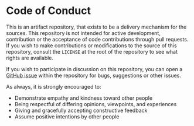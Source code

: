 # Code of Conduct

This is an artifact repository, that exists to be a delivery mechanism for the sources. This repository is not intended for active development, contribution or the acceptance of code contributions through pull requests. If you wish to make contributions or modifications to the source of this repository, consult the `LICENSE` at the root of the repository to see what rights are available.

If you wish to participate in discussion on this repository, you can open a [GitHub issue](https://github.com/patterned-designs/terraform-null-test/issues/new/choose) within the repository for bugs, suggestions or other issues.

As always, it is strongly encouraged to:

* Demonstrate empathy and kindness toward other people
* Being respectful of differing opinions, viewpoints, and experiences
* Giving and gracefully accepting constructive feedback
* Assume positive intentions by other people